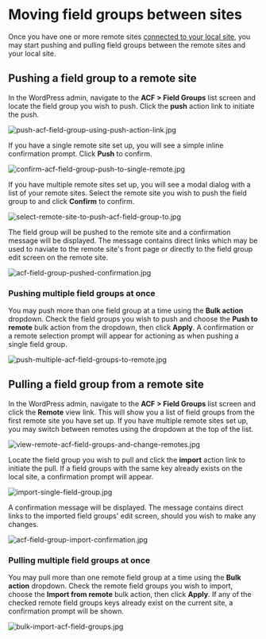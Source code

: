 # Moving field groups between sites

Once you have one or more remote sites [connected to your local site](Connecting%20your%20first%20remote%20site.md), you
may start pushing and pulling field groups between the remote sites and your local site.

## Pushing a field group to a remote site

In the WordPress admin, navigate to the **ACF > Field Groups** list screen and locate the field group you wish to push.
Click the **push** action link to initiate the push.

![push-acf-field-group-using-push-action-link.jpg](images/push-acf-field-group-using-push-action-link.jpg)

If you have a single remote site set up, you will see a simple inline confirmation prompt. Click **Push** to confirm.

![confirm-acf-field-group-push-to-single-remote.jpg](images/confirm-acf-field-group-push-to-single-remote.jpg)

If you have multiple remote sites set up, you will see a modal dialog with a list of your remote sites. Select the
remote site you wish to push the field group to and click **Confirm** to confirm.

![select-remote-site-to-push-acf-field-group-to.jpg](images/select-remote-site-to-push-acf-field-group-to.jpg)

The field group will be pushed to the remote site and a confirmation message will be displayed. The message contains
direct links which may be used to naviate to the remote site's front page or directly to the field group edit screen on
the remote site.

![acf-field-group-pushed-confirmation.jpg](images/acf-field-group-pushed-confirmation.jpg)

### Pushing multiple field groups at once

You may push more than one field group at a time using the **Bulk action** dropdown. Check the field groups you wish to
push and choose the **Push to remote** bulk action from the dropdown, then click **Apply**. A confirmation or a remote
selection prompt will appear for actioning as when pushing a single field group.

![push-multiple-acf-field-groups-to-remote.jpg](images/push-multiple-acf-field-groups-to-remote.jpg)

## Pulling a field group from a remote site

In the WordPress admin, navigate to the **ACF > Field Groups** list screen and click the **Remote** view link. This will
show you a list of field groups from the first remote site you have set up. If you have multiple remote sites set up,
you may switch between remotes using the dropdown at the top of the list.

![view-remote-acf-field-groups-and-change-remotes.jpg](images/view-remote-acf-field-groups-and-change-remotes.jpg)

Locate the field group you wish to pull and click the **import** action link to initiate the pull. If a field groups
with the same key already exists on the local site, a confirmation prompt will appear.

![import-single-field-group.jpg](images/import-single-field-group.jpg)

A confirmation message will be displayed. The message contains direct links to the imported field groups' edit screen,
should you wish to make any changes.

![acf-field-group-import-confirmation.jpg](images/acf-field-group-import-confirmation.jpg)

### Pulling multiple field groups at once

You may pull more than one remote field group at a time using the **Bulk action** dropdown. Check the remote field
groups you wish to import, choose the **Import from remote** bulk action, then click **Apply**. If any of the checked
remote field groups keys already exist on the current site, a confirmation prompt will be shown.

![bulk-import-acf-field-groups.jpg](images/bulk-import-acf-field-groups.jpg)